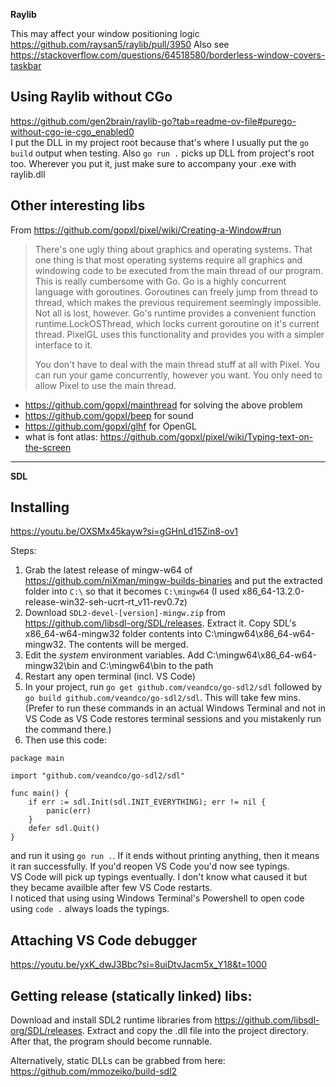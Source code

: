 **Raylib**

This may affect your window positioning logic https://github.com/raysan5/raylib/pull/3950
Also see https://stackoverflow.com/questions/64518580/borderless-window-covers-taskbar

## Using Raylib without CGo

https://github.com/gen2brain/raylib-go?tab=readme-ov-file#purego-without-cgo-ie-cgo_enabled0  
I put the DLL in my project root because that's where I usually put the `go build` output when testing. Also `go run .` picks up DLL from project's root too. Wherever you put it, just make sure to accompany your .exe with raylib.dll

## Other interesting libs

From https://github.com/gopxl/pixel/wiki/Creating-a-Window#run

> There's one ugly thing about graphics and operating systems. That one thing is that most operating systems require all graphics and windowing code to be executed from the main thread of our program. This is really cumbersome with Go. Go is a highly concurrent language with goroutines. Goroutines can freely jump from thread to thread, which makes the previous requirement seemingly impossible. Not all is lost, however. Go's runtime provides a convenient function runtime.LockOSThread, which locks current goroutine on it's current thread. PixelGL uses this functionality and provides you with a simpler interface to it.
>
> You don't have to deal with the main thread stuff at all with Pixel. You can run your game concurrently, however you want. You only need to allow Pixel to use the main thread.

- https://github.com/gopxl/mainthread for solving the above problem
- https://github.com/gopxl/beep for sound
- https://github.com/gopxl/glhf for OpenGL
- what is font atlas: https://github.com/gopxl/pixel/wiki/Typing-text-on-the-screen

---

**SDL**


## Installing

https://youtu.be/OXSMx45kayw?si=gGHnLd15Zin8-ov1

Steps:
1. Grab the latest release of mingw-w64 of https://github.com/niXman/mingw-builds-binaries and put the extracted folder into `C:\` so that it becomes `C:\mingw64` (I used x86_64-13.2.0-release-win32-seh-ucrt-rt_v11-rev0.7z)
1. Download `SDL2-devel-[version]-mingw.zip` from https://github.com/libsdl-org/SDL/releases. Extract it. Copy SDL's x86_64-w64-mingw32 folder contents into C:\mingw64\x86_64-w64-mingw32. The contents will be merged.
1. Edit the _system_ environment variables. Add C:\mingw64\x86_64-w64-mingw32\bin and C:\mingw64\bin to the path
1. Restart any open terminal (incl. VS Code)
1. In your project, run `go get github.com/veandco/go-sdl2/sdl` followed by `go build github.com/veandco/go-sdl2/sdl`. This will take few mins. (Prefer to run these commands in an actual Windows Terminal and not in VS Code as VS Code restores terminal sessions and you mistakenly run the command there.)
1. Then use this code:

```golang
package main

import "github.com/veandco/go-sdl2/sdl"

func main() {
	if err := sdl.Init(sdl.INIT_EVERYTHING); err != nil {
		panic(err)
	}
	defer sdl.Quit()
}
```
and run it using `go run .`. If it ends without printing anything, then it means it ran successfully. If you'd reopen VS Code you'd now see typings.  
VS Code will pick up typings eventually. I don't know what caused it but they became availble after few VS Code restarts.  
I noticed that using using Windows Terminal's Powershell to open code using `code .` always loads the typings.

## Attaching VS Code debugger

https://youtu.be/yxK_dwJ3Bbc?si=8uiDtvJacm5x_Y18&t=1000

## Getting release (statically linked) libs:

Download and install SDL2 runtime libraries from https://github.com/libsdl-org/SDL/releases. Extract and copy the .dll file into the project directory. After that, the program should become runnable.

Alternatively, static DLLs can be grabbed from here: https://github.com/mmozeiko/build-sdl2
